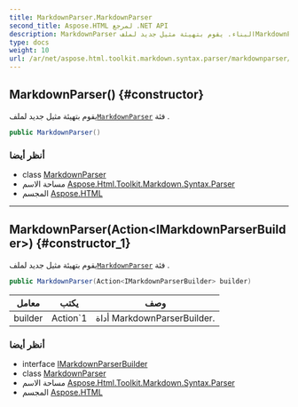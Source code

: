 ```yaml
---
title: MarkdownParser.MarkdownParser
second_title: Aspose.HTML لمرجع .NET API
description: MarkdownParser البناء. يقوم بتهيئة مثيل جديد لملفMarkdownParser فئة .
type: docs
weight: 10
url: /ar/net/aspose.html.toolkit.markdown.syntax.parser/markdownparser/markdownparser/
---
```

## MarkdownParser() {#constructor}

يقوم بتهيئة مثيل جديد لملف[`MarkdownParser`](../) فئة .

```csharp
public MarkdownParser()
```

### أنظر أيضا

* class [MarkdownParser](../)
* مساحة الاسم [Aspose.Html.Toolkit.Markdown.Syntax.Parser](../../markdownparser/)
* المجسم [Aspose.HTML](../../../)

---

## MarkdownParser(Action&lt;IMarkdownParserBuilder&gt;) {#constructor_1}

يقوم بتهيئة مثيل جديد لملف[`MarkdownParser`](../) فئة .

```csharp
public MarkdownParser(Action<IMarkdownParserBuilder> builder)
```

| معامل | يكتب | وصف |
| --- | --- | --- |
| builder | Action`1 | أداة MarkdownParserBuilder. |

### أنظر أيضا

* interface [IMarkdownParserBuilder](../../imarkdownparserbuilder/)
* class [MarkdownParser](../)
* مساحة الاسم [Aspose.Html.Toolkit.Markdown.Syntax.Parser](../../markdownparser/)
* المجسم [Aspose.HTML](../../../)


